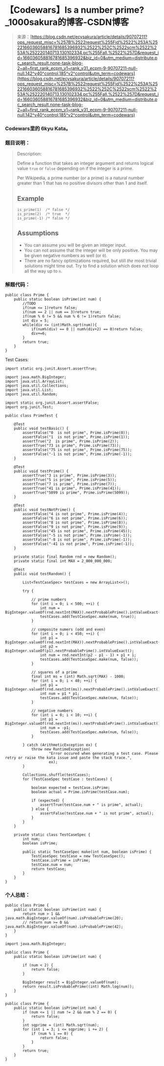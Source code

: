 <!--yml
category: codewars
date: 2022-08-13 11:37:51
-->

# 【Codewars】Is a number prime?_1000sakura的博客-CSDN博客

> 来源：[https://blog.csdn.net/ecysakura/article/details/90707211?ops_request_misc=%257B%2522request%255Fid%2522%253A%2522166036058816781685396932%2522%252C%2522scm%2522%253A%252220140713.130102334.pc%255Fall.%2522%257D&request_id=166036058816781685396932&biz_id=0&utm_medium=distribute.pc_search_result.none-task-blog-2~all~first_rank_ecpm_v1~rank_v31_ecpm-9-90707211-null-null.142^v40^control,185^v2^control&utm_term=codewars](https://blog.csdn.net/ecysakura/article/details/90707211?ops_request_misc=%257B%2522request%255Fid%2522%253A%2522166036058816781685396932%2522%252C%2522scm%2522%253A%252220140713.130102334.pc%255Fall.%2522%257D&request_id=166036058816781685396932&biz_id=0&utm_medium=distribute.pc_search_result.none-task-blog-2~all~first_rank_ecpm_v1~rank_v31_ecpm-9-90707211-null-null.142^v40^control,185^v2^control&utm_term=codewars)

### Codewars里的 6kyu Kata。

### 题目说明：

> Description:
> 
> Define a function that takes an integer argument and returns logical value `true` or `false` depending on if the integer is a prime.
> 
> Per Wikipedia, a prime number (or a prime) is a natural number greater than 1 that has no positive divisors other than 1 and itself.
> 
> ## Example
> 
> ```
> is_prime(1)  /* false */
> is_prime(2)  /* true  */
> is_prime(-1) /* false */
> ```
> 
> ## Assumptions
> 
> *   You can assume you will be given an integer input.
> *   You can not assume that the integer will be only positive. You may be given negative numbers as well (or `0`).
> *   There are no fancy optimizations required, but still *the* most trivial solutions might time out. Try to find a solution which does not loop all the way up to `n`.

### 解题代码：

```
public class Prime {
    public static boolean isPrime(int num) {
        //TODO
        if(num <= 1)return false;
        if(num == 2 || num == 3)return true;
        if(num % 6 != 5 && num % 6 != 1)return false;
        int div = 5;
        while(div <= (int)Math.sqrt(num)){
            if(num%(div) == 0 || num%(div+2) == 0)return false;
            div+=6;
        }
        return true;
    }
}
```

Test Cases:

```
import static org.junit.Assert.assertTrue;

import java.math.BigInteger;
import java.util.ArrayList;
import java.util.Collections;
import java.util.List;
import java.util.Random;

import static org.junit.Assert.assertFalse;
import org.junit.Test;

public class PrimeTest {

    @Test
    public void testBasic() {
        assertFalse("0  is not prime", Prime.isPrime(0));
        assertFalse("1  is not prime", Prime.isPrime(1));
        assertTrue("2  is prime", Prime.isPrime(2));
        assertTrue("73 is prime", Prime.isPrime(73));
        assertFalse("75 is not prime", Prime.isPrime(75));
        assertFalse("-1 is not prime", Prime.isPrime(-1));
    }

    @Test
    public void testPrime() {
        assertTrue("3 is prime", Prime.isPrime(3));
        assertTrue("5 is prime", Prime.isPrime(5));
        assertTrue("7 is prime", Prime.isPrime(7));
        assertTrue("41 is prime", Prime.isPrime(41));
        assertTrue("5099 is prime", Prime.isPrime(5099));
    }

    @Test
    public void testNotPrime() {
        assertFalse("4 is not prime", Prime.isPrime(4));
        assertFalse("6 is not prime", Prime.isPrime(6));
        assertFalse("8 is not prime", Prime.isPrime(8));
        assertFalse("9 is not prime", Prime.isPrime(9));
        assertFalse("45 is not prime", Prime.isPrime(45));
        assertFalse("-5 is not prime", Prime.isPrime(-1));
        assertFalse("-8 is not prime", Prime.isPrime(-1));
        assertFalse("-41 is not prime", Prime.isPrime(-1));
    }

    private static final Random rnd = new Random();
    private static final int MAX = 2_000_000_000;

    @Test
    public void testRandom() {

        List<TestCaseSpec> testCases = new ArrayList<>();

        try {

            // prime numbers
            for (int i = 0; i < 500; ++i) {
                int num = BigInteger.valueOf(rnd.nextInt(MAX)).nextProbablePrime().intValueExact();
                testCases.add(TestCaseSpec.make(num, true));
            }

            // composite numers (odd and even)
            for (int i = 0; i < 450; ++i) {
                int p1 = BigInteger.valueOf(rnd.nextInt(MAX)).nextProbablePrime().intValueExact();
                int p2 = BigInteger.valueOf(p1).nextProbablePrime().intValueExact();
                int num = rnd.nextInt(p2 - p1 - 1) + p1 + 1;
                testCases.add(TestCaseSpec.make(num, false));
            }

            // squares of a prime
            final int ms = (int) Math.sqrt(MAX) - 1000;
            for (int i = 0; i < 40; ++i) {
                int p1 = BigInteger.valueOf(rnd.nextInt(ms)).nextProbablePrime().intValueExact();
                int num = p1 * p1;
                testCases.add(TestCaseSpec.make(num, false));
            }

            // negative numbers
            for (int i = 0; i < 10; ++i) {
                int p1 = BigInteger.valueOf(rnd.nextInt(ms)).nextProbablePrime().intValueExact();
                int num = -p1;
                testCases.add(TestCaseSpec.make(num, false));
            }

        } catch (ArithmeticException ex) {
            throw new RuntimeException(
                    "Error occured when generating a test case. Please retry or raise the kata issue and paste the stack trace.",
                    ex);
        }

        Collections.shuffle(testCases);
        for (TestCaseSpec testCase : testCases) {

            boolean expected = testCase.isPrime;
            boolean actual = Prime.isPrime(testCase.num);

            if (expected) {
                assertTrue(testCase.num + " is prime", actual);
            } else {
                assertFalse(testCase.num + " is not prime", actual);
            }
        }
    }

    private static class TestCaseSpec {
        int num;
        boolean isPrime;

        public static TestCaseSpec make(int num, boolean isPrime) {
            TestCaseSpec testCase = new TestCaseSpec();
            testCase.isPrime = isPrime;
            testCase.num = num;
            return testCase;
        }
    }
}
```

### 个人总结：

```
public class Prime {
    public static boolean isPrime(int num) {
        return num > 1 && java.math.BigInteger.valueOf(num).isProbablePrime(20);
        // return num >= 0 && java.math.BigInteger.valueOf(num).isProbablePrime(42);
    }
}
```

```
import java.math.BigInteger;

public class Prime {
    public static boolean isPrime(int num) {

        if (num < 2) {
            return false;
        }

        BigInteger result = BigInteger.valueOf(num);
        return result.isProbablePrime((int) Math.log(num));
    }
}
```

```
public class Prime {
    public static boolean isPrime(int num) {
        if (num <= 1 || num != 2 && num % 2 == 0) {
            return false;
        }
        int sqprime = (int) Math.sqrt(num);
        for (int i = 3; i <= sqprime; i += 2) {
            if (num % i == 0) {
                return false;
            }
        }
        return true;
    }
}
```